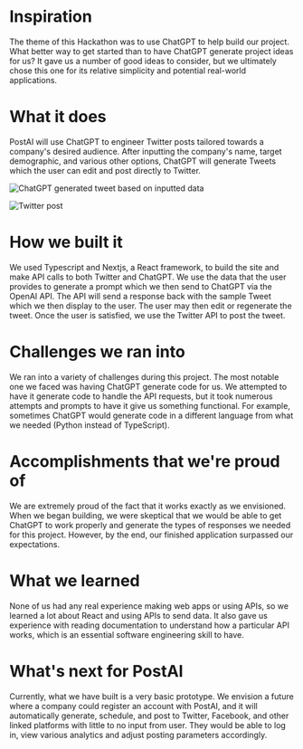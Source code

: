 # Inspiration

The theme of this Hackathon was to use ChatGPT to help build our project. What better way to get started than to have ChatGPT generate project ideas for us? It gave us a number of good ideas to consider, but we ultimately chose this one for its relative simplicity and potential real-world applications.

# What it does

PostAI will use ChatGPT to engineer Twitter posts tailored towards a company's desired audience. After inputting the company's name, target demographic, and various other options, ChatGPT will generate Tweets which the user can edit and post directly to Twitter.

![ChatGPT generated tweet based on inputted data](https://d112y698adiu2z.cloudfront.net/photos/production/software_photos/002/455/873/datas/gallery.jpg)

![Twitter post](https://d112y698adiu2z.cloudfront.net/photos/production/software_photos/002/455/874/datas/gallery.jpg)

# How we built it

We used Typescript and Nextjs, a React framework, to build the site and make API calls to both Twitter and ChatGPT. We use the data that the user provides to generate a prompt which we then send to ChatGPT via the OpenAI API. The API will send a response back with the sample Tweet which we then display to the user. The user may then edit or regenerate the tweet. Once the user is satisfied, we use the Twitter API to post the tweet.

# Challenges we ran into

We ran into a variety of challenges during this project. The most notable one we faced was having ChatGPT generate code for us. We attempted to have it generate code to handle the API requests, but it took numerous attempts and prompts to have it give us something functional. For example, sometimes ChatGPT would generate code in a different language from what we needed (Python instead of TypeScript).

# Accomplishments that we're proud of

We are extremely proud of the fact that it works exactly as we envisioned. When we began building, we were skeptical that we would be able to get ChatGPT to work properly and generate the types of responses we needed for this project. However, by the end, our finished application surpassed our expectations.

# What we learned

None of us had any real experience making web apps or using APIs, so we learned a lot about React and using APIs to send data. It also gave us experience with reading documentation to understand how a particular API works, which is an essential software engineering skill to have.

# What's next for PostAI

Currently, what we have built is a very basic prototype. We envision a future where a company could register an account with PostAI, and it will automatically generate, schedule, and post to Twitter, Facebook, and other linked platforms with little to no input from user. They would be able to log in, view various analytics and adjust posting parameters accordingly.
